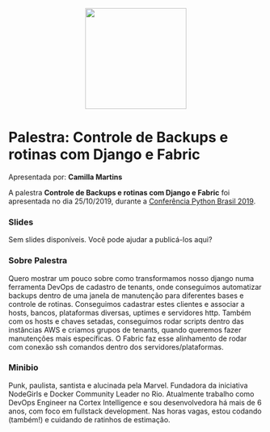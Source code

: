 <p align="center"><img src="../logo_python_brasil_2019-01.svg" width="200"></p>

# Palestra: Controle de Backups e rotinas com Django e Fabric
Apresentada por: **Camilla Martins**


A palestra **Controle de Backups e rotinas com Django e Fabric** foi apresentada no dia 25/10/2019, durante a [Conferência Python Brasil 2019](http://2019.pythonbrasil.org.br).



### Slides

Sem slides disponíveis. Você pode ajudar a publicá-los aqui?



### Sobre Palestra
Quero mostrar um pouco sobre como transformamos nosso django numa ferramenta DevOps de cadastro de tenants, onde conseguimos automatizar backups dentro de uma janela de manutenção para diferentes bases e controle de rotinas. Conseguimos cadastrar estes clientes e associar a hosts, bancos, plataformas diversas, uptimes e servidores http. Também com os hosts e chaves setadas, conseguimos rodar scripts dentro das instâncias AWS e criamos grupos de tenants, quando queremos fazer manutenções mais específicas. O Fabric faz esse alinhamento de rodar com conexão ssh comandos dentro dos servidores/plataformas.



### Minibio
Punk, paulista, santista e alucinada pela Marvel. Fundadora da iniciativa NodeGirls e Docker Community Leader no Rio. Atualmente trabalho como DevOps Engineer na Cortex Intelligence e sou desenvolvedora há mais de 6 anos, com foco em fullstack development. Nas horas vagas, estou codando (também!) e cuidando de ratinhos de estimação.


